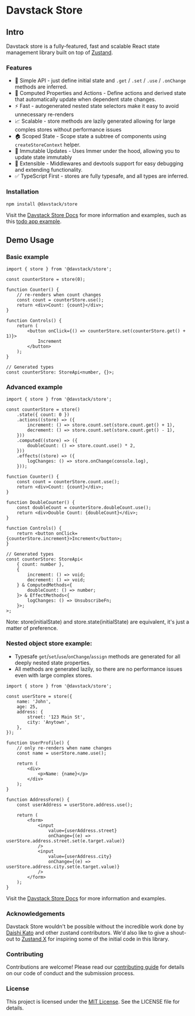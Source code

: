 # Davstack Store

## Intro

Davstack store is a fully-featured, fast and scalable React state management library built on top of [Zustand](https://github.com/pmndrs/zustand).

### Features

- 🚀 Simple API - just define initial state and `.get` / `.set` / `.use` / `.onChange` methods are inferred.
- 🧮 Computed Properties and Actions - Define actions and derived state that automatically update when dependent state changes.
- ⚡️ Fast - autogenerated nested state selectors make it easy to avoid unnecessary re-renders
- 📈 Scalable - store methods are lazily generated allowing for large comples stores without performance issues
- 🏠 Scoped State - Scope state a subtree of components using `createStoreContext` helper.
- 🔄 Immutable Updates - Uses Immer under the hood, allowing you to update state immutably
- 🧩 Extensible - Middlewares and devtools support for easy debugging and extending functionality.
- ✅ TypeScript First - stores are fully typesafe, and all types are inferred.

### Installation

```bash
npm install @davstack/store
```

Visit the [Davstack Store Docs](https://davstack.com/store/overview) for more information and examples, such as this [todo app example](https://davstack.com/store/todo-example).

## Demo Usage

### Basic example

```tsx
import { store } from '@davstack/store';

const counterStore = store(0);

function Counter() {
	// re-renders when count changes
	const count = counterStore.use();
	return <div>Count: {count}</div>;
}

function Controls() {
	return (
		<button onClick={() => counterStore.set(counterStore.get() + 1)}>
			Increment
		</button>
	);
}

// Generated types
const counterStore: StoreApi<number, {}>;
```

### Advanced example

```tsx
import { store } from '@davstack/store';

const counterStore = store()
	.state({ count: 0 })
	.actions((store) => ({
		increment: () => store.count.set(store.count.get() + 1),
		decrement: () => store.count.set(store.count.get() - 1),
	}))
	.computed((store) => ({
		doubleCount: () => store.count.use() * 2,
	}))
	.effects((store) => ({
		logChanges: () => store.onChange(console.log),
	}));

function Counter() {
	const count = counterStore.count.use();
	return <div>Count: {count}</div>;
}

function DoubleCounter() {
	const doubleCount = counterStore.doubleCount.use();
	return <div>Double Count: {doubleCount}</div>;
}

function Controls() {
	return <button onClick={counterStore.increment}>Increment</button>;
}

// Generated types
const counterStore: StoreApi<
	{ count: number },
	{
		increment: () => void;
		decrement: () => void;
	} & ComputedMethods<{
		doubleCount: () => number;
	}> & EffectMethods<{
		logChanges: () => UnsubscribeFn;
	}>;
>;

```

Note: store(initialState) and store.state(initialState) are equivalent, it's just a matter of preference.

### Nested object store example:

- Typesafe `get`/`set`/`use`/`onChange`/`assign` methods are generated for all deeply nested state properties.
- All methods are generated lazily, so there are no performance issues even with large complex stores.

```tsx
import { store } from '@davstack/store';

const userStore = store({
	name: 'John',
	age: 25,
	address: {
		street: '123 Main St',
		city: 'Anytown',
	},
});

function UserProfile() {
	// only re-renders when name changes
	const name = userStore.name.use();

	return (
		<div>
			<p>Name: {name}</p>
		</div>
	);
}

function AddressForm() {
	const userAddress = userStore.address.use();

	return (
		<form>
			<input
				value={userAddress.street}
				onChange={(e) => userStore.address.street.set(e.target.value)}
			/>
			<input
				value={userAddress.city}
				onChange={(e) => userStore.address.city.set(e.target.value)}
			/>
		</form>
	);
}
```

Visit the [Davstack Store Docs](https://davstack.com/store/overview) for more information and examples.

### Acknowledgements

Davstack Store wouldn't be possible without the incredible work done by [Daishi Kato](https://github.com/dai-shi) and other zustand contributors.
We'd also like to give a shout-out to [Zustand X](https://github.com/udecode/zustand-x) for inspiring some of the initial code in this library.

### Contributing

Contributions are welcome! Please read our [contributing guide](link-to-contributing-guide) for details on our code of conduct and the submission process.

### License

This project is licensed under the [MIT License](link-to-license). See the LICENSE file for details.
